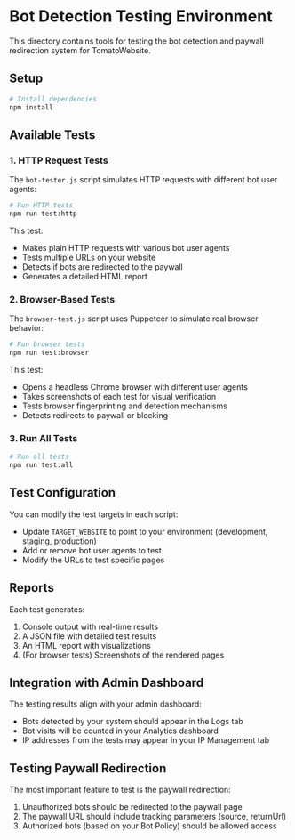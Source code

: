 # Bot Detection Testing Environment

This directory contains tools for testing the bot detection and paywall redirection system for TomatoWebsite.

## Setup

```bash
# Install dependencies
npm install
```

## Available Tests

### 1. HTTP Request Tests

The `bot-tester.js` script simulates HTTP requests with different bot user agents:

```bash
# Run HTTP tests
npm run test:http
```

This test:
- Makes plain HTTP requests with various bot user agents
- Tests multiple URLs on your website
- Detects if bots are redirected to the paywall
- Generates a detailed HTML report

### 2. Browser-Based Tests

The `browser-test.js` script uses Puppeteer to simulate real browser behavior:

```bash
# Run browser tests
npm run test:browser
```

This test:
- Opens a headless Chrome browser with different user agents
- Takes screenshots of each test for visual verification
- Tests browser fingerprinting and detection mechanisms
- Detects redirects to paywall or blocking

### 3. Run All Tests

```bash
# Run all tests
npm run test:all
```

## Test Configuration

You can modify the test targets in each script:

- Update `TARGET_WEBSITE` to point to your environment (development, staging, production)
- Add or remove bot user agents to test
- Modify the URLs to test specific pages

## Reports

Each test generates:
1. Console output with real-time results
2. A JSON file with detailed test results
3. An HTML report with visualizations
4. (For browser tests) Screenshots of the rendered pages

## Integration with Admin Dashboard

The testing results align with your admin dashboard:
- Bots detected by your system should appear in the Logs tab
- Bot visits will be counted in your Analytics dashboard
- IP addresses from the tests may appear in your IP Management tab

## Testing Paywall Redirection

The most important feature to test is the paywall redirection:
1. Unauthorized bots should be redirected to the paywall page
2. The paywall URL should include tracking parameters (source, returnUrl)
3. Authorized bots (based on your Bot Policy) should be allowed access
